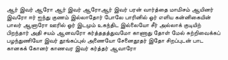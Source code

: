 
ஆர் இவர் ஆரோ ஆர் இவர் ஆரோஆர் இவர் பரன் வார்த்தை மாமிசம்
ஆயினர் இவரோ
ஈர் ஐந்து குணம் இல்லாதோர் போலே
பாரினில் ஓர் எளிய கன்னிகையின்
பாலர் ஆனாரோ
ஊரில் ஓர் இடமும் உகந்திட இல்லையோ
சீர் அல்லாக் குடியிற் பிறந்தார் அதி
சயம் ஆனவரோ
கர்த்ததத்துவமோ காணாது தோள் மேல்
சுற்றிவைக்கப் பழந்துணியோ இவர்
தூங்கப்புல் அணையோ
சேனைதூதர் இதோ சிறப்புடன் பாட
கானகக் கோனர் காணவர இவர்
கர்த்தர் ஆவாரோ


